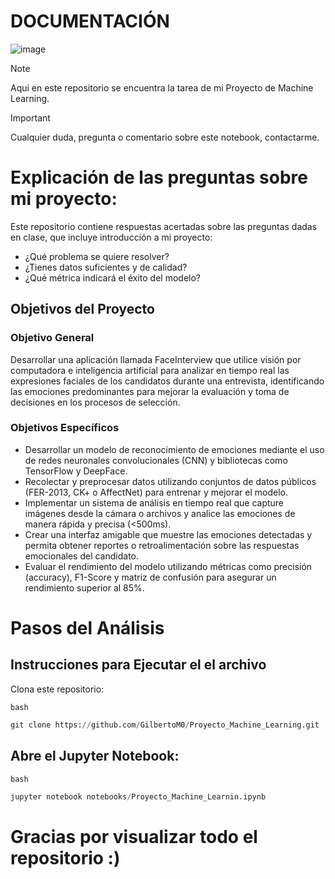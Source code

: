 # DOCUMENTACIÓN
![image](https://github.com/user-attachments/assets/ed17dd37-4870-465f-b949-bdc3ed4299d7)

> [!NOTE]
> Aqui en este repositorio se encuentra la tarea de mi Proyecto de Machine Learning.

> [!Important]
> Cualquier duda, pregunta o comentario sobre este notebook, contactarme.

# Explicación de las preguntas sobre mi proyecto:
Este repositorio contiene respuestas acertadas sobre las preguntas dadas en clase, que incluye introducción a mi proyecto:
- ¿Qué problema se quiere resolver?
- ¿Tienes datos suficientes y de calidad?
- ¿Qué métrica indicará el éxito del modelo?

## Objetivos del Proyecto
### Objetivo General
Desarrollar una aplicación llamada FaceInterview que utilice visión por computadora e inteligencia artificial para analizar en tiempo real las expresiones faciales de los candidatos durante una entrevista, identificando las emociones predominantes para mejorar la evaluación y toma de decisiones en los procesos de selección.

### Objetivos Específicos
- Desarrollar un modelo de reconocimiento de emociones mediante el uso de redes neuronales convolucionales (CNN) y bibliotecas como TensorFlow y DeepFace.
- Recolectar y preprocesar datos utilizando conjuntos de datos públicos (FER-2013, CK+ o AffectNet) para entrenar y mejorar el modelo.
- Implementar un sistema de análisis en tiempo real que capture imágenes desde la cámara o archivos y analice las emociones de manera rápida y precisa (<500ms).
- Crear una interfaz amigable que muestre las emociones detectadas y permita obtener reportes o retroalimentación sobre las respuestas emocionales del candidato.
- Evaluar el rendimiento del modelo utilizando métricas como precisión (accuracy), F1-Score y matriz de confusión para asegurar un rendimiento superior al 85%.

# Pasos del Análisis
## Instrucciones para Ejecutar el el archivo
Clona este repositorio:

`bash`
```python
git clone https://github.com/GilbertoM0/Proyecto_Machine_Learning.git
```

## Abre el Jupyter Notebook:
`bash`
```python
jupyter notebook notebooks/Proyecto_Machine_Learnin.ipynb
```

# Gracias por visualizar todo el repositorio :)
